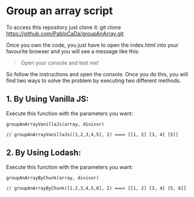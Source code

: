 # Group an array script

To access this repository just clone it:
git clone https://github.com/PabloCaDa/groupAnArray.git

Once you own the code, you just have to open the index.html into your favourite browser and you will see a message like this:
> Open your console and test me!

So follow the instructions and open the console. Once you do this, you will find two ways to solve the problem by executing two different methods.

## 1. By Using Vanilla JS:

  Execute this function with the parameters you want:

    groupAnArrayVanillaJs(array, divisor)

    // groupAnArrayVanillaJs([1,2,3,4,5], 2) ===> [[1, 2] [3, 4] [5]]

## 2. By Using Lodash:

  Execute this function with the parameters you want:

    groupAnArrayByChunk(array, divisor)

    // groupAnArrayByChunk([1,2,3,4,5,6], 2) ===> [[1, 2] [3, 4] [5, 6]]
